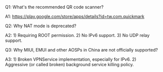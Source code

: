 Q1: What's the recommended QR code scanner? 

A1: https://play.google.com/store/apps/details?id=tw.com.quickmark

Q2: Why NAT mode is deprecated?

A2: 1) Requiring ROOT permission. 2) No IPv6 support. 3) No UDP relay support.

Q3: Why MIUI, EMUI and other AOSPs in China are not officially supported?

A3: 1) Broken VPNService implementation, especially for IPv6. 2) Aggressive (or called broken) background service killing policy.